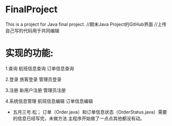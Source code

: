 # FinalProject
This is a project for Java final project.
//期末Java Project的GitHub界面
//上传自己写的代码用于共同编辑

# 实现的功能:

1.查询
航班信息查询
订单信息查询

2.登录
旅客登录
管理员登录

3.注册
新用户注册
管理员注册

4.系统信息管理
航班信息编辑
订单信息编辑


* 五月三号.松；
订单（Order.java）和订单信息状态（OrderStatus.java）需要的信息已经写完，未做方法
主程序开始做了一点点其他都没有动。

